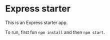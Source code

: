 # Express starter

This is an Express starter app.

To run, first fun `npm install` and then `npm start`.